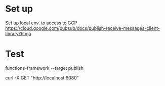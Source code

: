 
# Set up

Set up local env. to access to GCP
https://cloud.google.com/pubsub/docs/publish-receive-messages-client-library?hl=ja


# Test

functions-framework --target publish

curl -X GET "http://localhost:8080"
